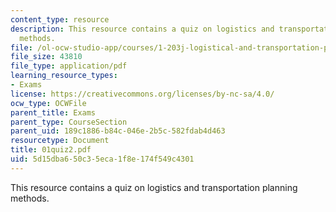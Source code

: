 ```yaml
---
content_type: resource
description: This resource contains a quiz on logistics and transportation planning
  methods.
file: /ol-ocw-studio-app/courses/1-203j-logistical-and-transportation-planning-methods-fall-2006/5d15dba650c35eca1f8e174f549c4301_01quiz2.pdf
file_size: 43810
file_type: application/pdf
learning_resource_types:
- Exams
license: https://creativecommons.org/licenses/by-nc-sa/4.0/
ocw_type: OCWFile
parent_title: Exams
parent_type: CourseSection
parent_uid: 189c1886-b84c-046e-2b5c-582fdab4d463
resourcetype: Document
title: 01quiz2.pdf
uid: 5d15dba6-50c3-5eca-1f8e-174f549c4301
---
```

This resource contains a quiz on logistics and transportation planning methods.